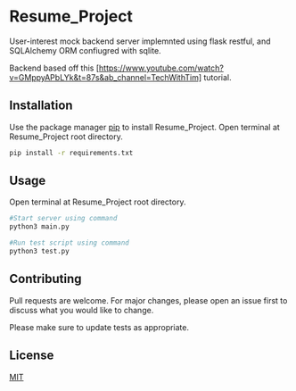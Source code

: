 # Resume_Project
User-interest mock backend server implemnted using flask restful, and SQLAlchemy ORM confiugred with sqlite.

Backend based off this [https://www.youtube.com/watch?v=GMppyAPbLYk&t=87s&ab_channel=TechWithTim] tutorial.
## Installation

Use the package manager [pip](https://pip.pypa.io/en/stable/) to install Resume_Project. Open terminal at Resume_Project root directory.

```zsh
pip install -r requirements.txt
```

## Usage
Open terminal at Resume_Project root directory.

```python
#Start server using command
python3 main.py

#Run test script using command
python3 test.py
```

## Contributing
Pull requests are welcome. For major changes, please open an issue first to discuss what you would like to change.

Please make sure to update tests as appropriate.

## License
[MIT](https://choosealicense.com/licenses/mit/)
